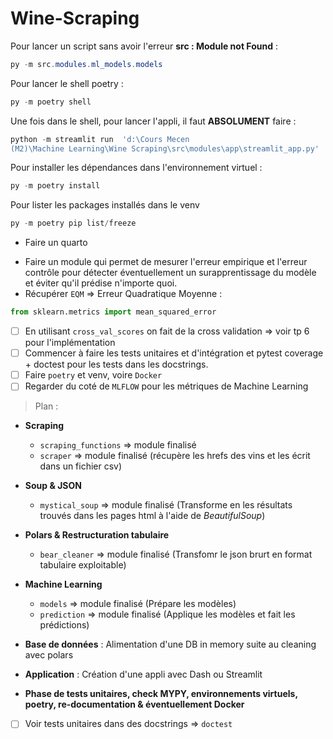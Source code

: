 # Wine-Scraping

Pour lancer un script sans avoir l'erreur **src : Module not Found** :

```powershell
py -m src.modules.ml_models.models
```

Pour lancer le shell poetry :

```powershell
py -m poetry shell
```

Une fois dans le shell, pour lancer l'appli, il faut **ABSOLUMENT** faire : 

```powershell
python -m streamlit run  'd:\Cours Mecen 
(M2)\Machine Learning\Wine Scraping\src\modules\app\streamlit_app.py'
```

Pour installer les dépendances dans l'environnement virtuel :

```powershell
py -m poetry install
```

Pour lister les packages installés dans le venv

```powershell
py -m poetry pip list/freeze
```

+ Faire un quarto 


- Faire un module qui permet de mesurer l'erreur empirique et l'erreur contrôle pour détecter éventuellement un surapprentissage du modèle et éviter qu'il prédise n'importe quoi.
- Récupérer `EQM` $\Rightarrow$ Erreur Quadratique Moyenne : 

```python
from sklearn.metrics import mean_squared_error
```

- [ ] En utilisant `cross_val_scores` on fait de la cross validation $\Rightarrow$ voir tp 6 pour l'implémentation
- [ ] Commencer à faire les tests unitaires et d'intégration et pytest coverage + doctest pour les tests dans les docstrings.
- [ ] Faire `poetry` et venv, voire `Docker`
- [ ] Regarder du coté de `MLFLOW` pour les métriques de Machine Learning

> Plan :

- **Scraping**
    - `scraping_functions` $\Rightarrow$ module finalisé
    - `scraper` $\Rightarrow$ module finalisé (récupère les hrefs des vins et les écrit dans un fichier csv)

- **Soup & JSON**
    - `mystical_soup` $\Rightarrow$ module finalisé (Transforme en les résultats trouvés dans les pages html à l'aide de *BeautifulSoup*)

- **Polars & Restructuration tabulaire**
    - `bear_cleaner` $\Rightarrow$ module finalisé (Transfomr le json brurt en format tabulaire exploitable)

- **Machine Learning**
    - `models` $\Rightarrow$ module finalisé (Prépare les modèles)
    - `prediction` $\Rightarrow$ module finalisé (Applique les modèles et fait les prédictions)

- **Base de données** : Alimentation d'une DB in memory suite au cleaning avec polars

- **Application** : Création d'une appli avec Dash ou Streamlit

- **Phase de tests unitaires, check MYPY, environnements virtuels, poetry, re-documentation & éventuellement Docker**

- [ ] Voir tests unitaires dans des docstrings $\Rightarrow$ `doctest`